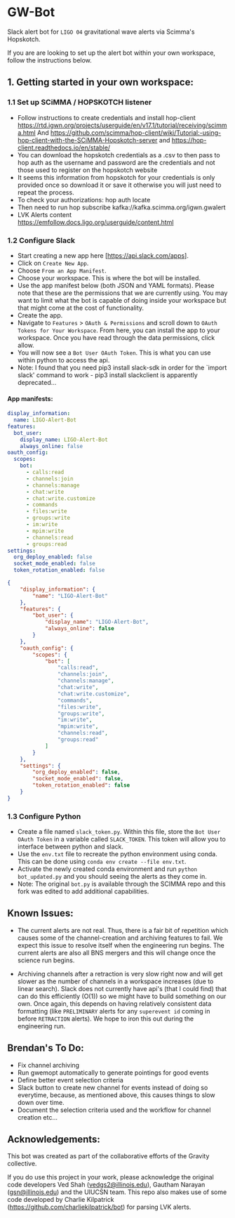 # GW-Bot

Slack alert bot for `LIGO 04` gravitational wave alerts via Scimma's Hopskotch. 

If you are are looking to set up the alert bot within your own workspace, follow the instructions below.

## 1. Getting started in your own workspace:

### 1.1 Set up SCiMMA / HOPSKOTCH listener

* Follow instructions to create credentials and install hop-client https://rtd.igwn.org/projects/userguide/en/v17.1/tutorial/receiving/scimma.html 
And https://github.com/scimma/hop-client/wiki/Tutorial:-using-hop-client-with-the-SCiMMA-Hopskotch-server and https://hop-client.readthedocs.io/en/stable/
* You can download the hopskotch credentials as a .csv to then pass to hop auth as the username and password are the credentials and not those used to register on the hopskotch website
* It seems this information from hopskotch for your credentials is only provided once so download it or save it otherwise you will just need to repeat the process. 
* To check your authorizations: hop auth locate
* Then need to run hop subscribe kafka://kafka.scimma.org/igwn.gwalert
* LVK Alerts content https://emfollow.docs.ligo.org/userguide/content.html

### 1.2 Configure Slack

* Start creating a new app here [https://api.slack.com/apps].
* Click on `Create New App`.
* Choose `From an App Manifest`.
* Choose your workspace. This is where the bot will be installed.
* Use the app manifest below (both JSON and YAML formats). Please note that these are the permissions that we are currently using. You may want to limit what the bot is capable of doing inside your workspace but that might come at the cost of functionality.
* Create the app.
* Navigate to `Features` > `OAuth & Permissions` and scroll down to `OAuth Tokens for Your Workspace`. From here, you can install the app to your workspace. Once you have read through the data permissions, click allow.
* You will now see a `Bot User OAuth Token`. This is what you can use within python to access the api. 
* Note: I found that you need pip3 install slack-sdk in order for the `import slack' command to work - pip3 install slackclient is apparently deprecated…


#### App manifests:
```YAML
display_information:
  name: LIGO-Alert-Bot
features:
  bot_user:
    display_name: LIGO-Alert-Bot
    always_online: false
oauth_config:
  scopes:
    bot:
      - calls:read
      - channels:join
      - channels:manage
      - chat:write
      - chat:write.customize
      - commands
      - files:write
      - groups:write
      - im:write
      - mpim:write
      - channels:read
      - groups:read
settings:
  org_deploy_enabled: false
  socket_mode_enabled: false
  token_rotation_enabled: false

```

```JSON
{
    "display_information": {
        "name": "LIGO-Alert-Bot"
    },
    "features": {
        "bot_user": {
            "display_name": "LIGO-Alert-Bot",
            "always_online": false
        }
    },
    "oauth_config": {
        "scopes": {
            "bot": [
                "calls:read",
                "channels:join",
                "channels:manage",
                "chat:write",
                "chat:write.customize",
                "commands",
                "files:write",
                "groups:write",
                "im:write",
                "mpim:write",
                "channels:read",
                "groups:read"
            ]
        }
    },
    "settings": {
        "org_deploy_enabled": false,
        "socket_mode_enabled": false,
        "token_rotation_enabled": false
    }
}
```

### 1.3 Configure Python 

* Create a file named `slack_token.py`. Within this file, store the `Bot User OAuth Token` in a variable called `SLACK_TOKEN`. This token will allow you to interface between python and slack.
* Use the `env.txt` file to recreate the python environment using conda. This can be done using `conda env create --file env.txt`.
* Activate the newly created conda environment and run `python bot_updated.py` and you should seeing the alerts as they come in. 
* Note: The original `bot.py` is available through the SCIMMA repo and this fork was edited to add additional capabilities. 

## Known Issues:

* The current alerts are not real. Thus, there is a fair bit of repetition which causes some of the channel-creation and archiving features to fail. We expect this issue to resolve itself when the engineering run begins. The current alerts are also all BNS mergers and this will change once the science run begins.

* Archiving channels after a retraction is very slow right now and will get slower as the number of channels in a workspace increases (due to linear search). Slack does not currently have api's (that I could find) that can do this efficiently (O(1)) so we might have to build something on our own. Once again, this depends on having relatively consistent data formatting (like `PRELIMINARY` alerts for any `superevent id` coming in before `RETRACTION` alerts). We hope to iron this out during the engineering run.

## Brendan's To Do:

* Fix channel archiving
* Run gwemopt automatically to generate pointings for good events
* Define better event selection criteria
* Slack button to create new channel for events instead of doing so everytime, because, as mentioned above, this causes things to slow down over time. 
* Document the selection criteria used and the workflow for channel creation etc...

## Acknowledgements:

This bot was created as part of the collaborative efforts of the Gravity collective. 

If you do use this project in your work, please acknowledge the original code developers Ved Shah (vedgs2@illinois.edu), Gautham Narayan (gsn@illinois.edu) and the UIUCSN team. This repo also makes use of some code developed by Charlie Kilpatrick (https://github.com/charliekilpatrick/bot) for parsing LVK alerts. 
